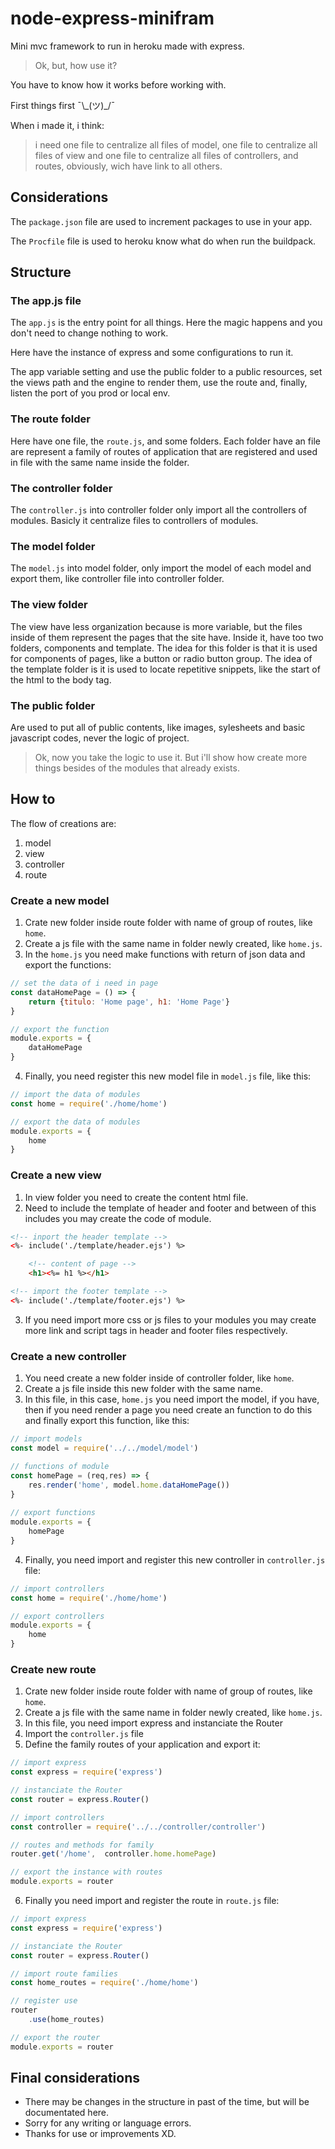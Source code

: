 # node-express-minifram
Mini mvc framework to run in heroku made with express.

>Ok, but, how use it?

You have to know how it works before working with.

First things first ¯\\\_(ツ)\_/¯

When i made it, i think:
>i need one file to centralize all files of model, one file to centralize all files of view and one file to centralize all files of controllers, and routes, obviously, wich have link to all others.

## Considerations
The `package.json` file are used to increment packages to use in your app.

The `Procfile` file is used to heroku know what do when run the buildpack.

## Structure
### The app.js file
The `app.js` is the entry point for all things. Here the magic happens and you don't need to change nothing to work.

Here have the instance of express and some configurations to run it.

The app variable setting and use the public folder to a public resources, set the views path and the engine to render them, use the route and, finally, listen the port of you prod or local env.

### The route folder
Here have one file, the `route.js`, and some folders. Each folder have an file are represent a family of routes of application that are registered and used in file with the same name inside the folder.

### The controller folder
The `controller.js` into controller folder only import all the controllers of modules. Basicly it centralize files to controllers of modules.

### The model folder
The `model.js` into model folder, only import the model of each model and export them, like controller file into controller folder.

### The view folder
The view have less organization because is more variable, but the files inside of them represent the pages that the site have. Inside it, have too two folders, components and template. The idea for this folder is that it is used for components of pages, like a button or radio button group. The idea of the template folder is it is used to locate repetitive snippets, like the start of the html to the body tag.

### The public folder
Are used to put all of public contents, like images, sylesheets and basic javascript codes, never the logic of project.

>Ok, now you take the logic to use it. But i'll show how create more things besides of the modules that already exists.

## How to
The flow of creations are:
1. model
2. view
3. controller
4. route

### Create a new model
1. Crate new folder inside route folder with name of group of routes, like `home`.
2. Create a js file with the same name in folder newly created, like `home.js`.
3. In the `home.js` you need make functions with return of json data and export the functions:
```javascript
// set the data of i need in page
const dataHomePage = () => {
    return {titulo: 'Home page', h1: 'Home Page'}
}

// export the function
module.exports = {
    dataHomePage
}
```
4. Finally, you need register this new model file in `model.js` file, like this:
```javascript
// import the data of modules
const home = require('./home/home')

// export the data of modules
module.exports = {
    home
}
```

### Create a new view
1. In view folder you need to create the content html file.
2. Need to include the template of header and footer and between of this includes you may create the code of module.
```html
<!-- inport the header template -->
<%- include('./template/header.ejs') %>

    <!-- content of page -->
    <h1><%= h1 %></h1>

<!-- import the footer template -->
<%- include('./template/footer.ejs') %>
```
3. If you need import more css or js files to your modules you may create more link and script tags in header and footer files respectively.

### Create a new controller
1. You need create a new folder inside of controller folder, like `home`.
2. Create a js file inside this new folder with the same name.
3. In this file, in this case, `home.js` you need import the model, if you have, then if you need render a page you need create an function to do this and finally export this function, like this:
```javascript
// import models
const model = require('../../model/model')

// functions of module
const homePage = (req,res) => {
    res.render('home', model.home.dataHomePage())
}
    
// export functions
module.exports = {
    homePage
}
```
4. Finally, you need import and register this new controller in `controller.js` file:
```javascript
// import controllers
const home = require('./home/home')

// export controllers
module.exports = {
    home
}
```

### Create new route
1. Crate new folder inside route folder with name of group of routes, like `home`.
2. Create a js file with the same name in folder newly created, like `home.js`.
3. In this file, you need import express and instanciate the Router
4. Import the `controller.js` file
5. Define the family routes of your application and export it:
```javascript
// import express
const express = require('express')

// instanciate the Router
const router = express.Router()

// import controllers
const controller = require('../../controller/controller')

// routes and methods for family
router.get('/home',  controller.home.homePage)

// export the instance with routes
module.exports = router
```
6. Finally you need import and register the route in `route.js` file:
```javascript
// import express
const express = require('express')

// instanciate the Router
const router = express.Router()

// import route families
const home_routes = require('./home/home')

// register use
router
    .use(home_routes)

// export the router
module.exports = router
```

## Final considerations
- There may be changes in the structure in past of the time, but will be documentated here.
- Sorry for any writing or language errors.
- Thanks for use or improvements XD.
